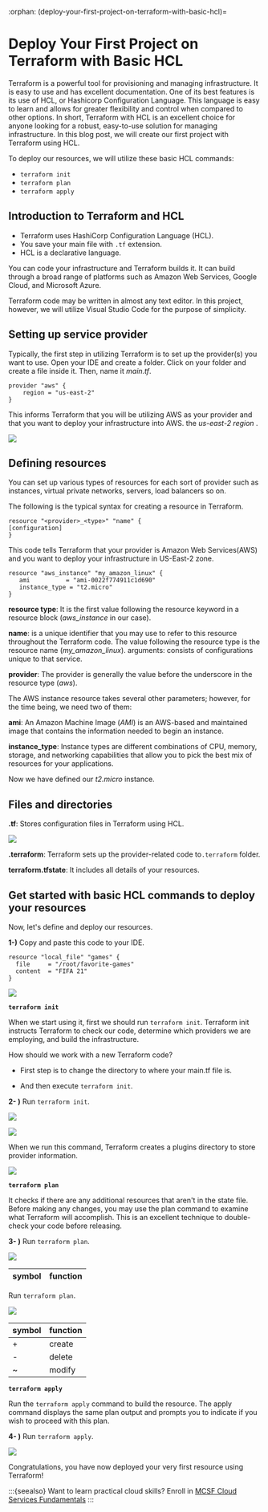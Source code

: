 :orphan:
(deploy-your-first-project-on-terraform-with-basic-hcl)=

# Deploy Your First Project on Terraform with Basic HCL

Terraform is a powerful tool for provisioning and managing infrastructure. It is easy to use and has excellent documentation. One of its best features is its use of HCL, or Hashicorp Configuration Language. This language is easy to learn and allows for greater flexibility and control when compared to other options. In short, Terraform with HCL is an excellent choice for anyone looking for a robust, easy-to-use solution for managing infrastructure. In this blog post, we will create our first project with Terraform using HCL.

To deploy our resources, we will utilize these basic HCL commands:

- `terraform init`
- `terraform plan`
- `terraform apply`

## Introduction to Terraform and HCL

- Terraform uses HashiCorp Configuration Language (HCL).
- You save your main file with `.tf` extension.
- HCL is a declarative language.

You can code your infrastructure and Terraform builds it. It can build through a broad range of platforms such as Amazon Web Services, Google Cloud, and Microsoft Azure.

Terraform code may be written in almost any text editor. In this project, however, we will utilize Visual Studio Code for the purpose of simplicity.

## Setting up service provider

Typically, the first step in utilizing Terraform is to set up the provider(s) you want to use. Open your IDE and create a folder. Click on your folder and create a file inside it. Then, name it _main.tf_.

```
provider "aws" {
 	region = "us-east-2"
}
```

This informs Terraform that you will be utilizing AWS as your provider and that you want to deploy your infrastructure into AWS.
the _us-east-2 region_ .

![](images/terraform-commands1.png)

## Defining resources

You can set up various types of resources for each sort of provider such as instances, virtual private networks, servers, load balancers so on.

The following is the typical syntax for creating a resource in Terraform.

```
resource "<provider>_<type>" "name" {
[configuration]
}
```

This code tells Terraform that your provider is Amazon Web Services(AWS) and you want to deploy your infrastructure in US-East-2 zone.

```
resource "aws_instance" "my_amazon_linux" {
   ami          = "ami-0022f774911c1d690"
   instance_type = "t2.micro"
}
```

**resource type**: It is the first value following the resource keyword in a resource block (_aws_instance_ in our case).

**name**: is a unique identifier that you may use to refer to this resource throughout the Terraform code. The value following the resource type is the resource name (_my_amazon_linux_).
arguments: consists of configurations unique to that service.

**provider**: The provider is generally the value before the underscore in the resource type (_aws_).

The AWS instance resource takes several other parameters; however, for the time being, we need two of them:

**ami**: An Amazon Machine Image (_AMI_) is an AWS-based and maintained image that contains the information needed to begin an instance.

**instance_type**: Instance types are different combinations of CPU, memory, storage, and networking capabilities that allow you to pick the best mix of resources for your applications.

Now we have defined our _t2.micro_ instance.

## Files and directories

**.tf**: Stores configuration files in Terraform using HCL.

![](images/terraform-commands3.png)

**.terraform**: Terraform sets up the provider-related code to`.terraform` folder.

**terraform.tfstate**: It includes all details of your resources.

## Get started with basic HCL commands to deploy your resources

Now, let's define and deploy our resources.

**1-)** Copy and paste this code to your IDE.

```
resource "local_file" "games" {
  file     = "/root/favorite-games"
  content  = "FIFA 21"
}
```

![](images/terraform-commands8.png)

**`terraform init`**

When we start using it, first we should run `terraform init`. Terraform init instructs Terraform to check our code, determine which providers we are employing, and build the infrastructure.

How should we work with a new Terraform code?

- First step is to change the directory to where your main.tf file is.

- And then execute `terraform init`.

**2- )** Run `terraform init`.

![](images/terraform-commands4.png)

![](images/terraform-commands2.png)

When we run this command, Terraform creates a plugins directory to store provider information.

![](images/terraform-commands7.png)

**`terraform plan`**

It checks if there are any additional resources that aren't in the state file. Before making any changes, you may use the plan command to examine what Terraform will accomplish. This is an excellent technique to double-check your code before releasing.

**3- )** Run `terraform plan`.

![](images/terraform-commands5.png)

| symbol | function |
| ------ | -------- |

Run `terraform plan`.

![](images/terraform-commands5.png)

| symbol | function |
| ------ | -------- |
| +      | create   |
| -      | delete   |
| ~      | modify   |

**`terraform apply`**

Run the `terraform apply` command to build the resource. The apply command displays the same plan output and prompts you to indicate if you wish to proceed with this plan.

**4- )** Run `terraform apply`.

![](images/terraform-commands6.png)

Congratulations, you have now deployed your very first resource using Terraform!

:::{seealso}
Want to learn practical cloud skills? Enroll in [MCSF Cloud Services Fundamentals](https://www.mosse-institute.com/certifications/mcsf-cloud-services-fundamentals.html)
:::
